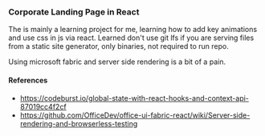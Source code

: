 ### Corporate Landing Page in React


The is mainly a learning project for me, learning how to add key animations and use css in js via react.
Learned don't use git lfs if you are serving files from a static site generator, only binaries, not required to run repo.


Using microsoft fabric and server side rendering is a bit of a pain.

#### References

* https://codeburst.io/global-state-with-react-hooks-and-context-api-87019cc4f2cf
* https://github.com/OfficeDev/office-ui-fabric-react/wiki/Server-side-rendering-and-browserless-testing